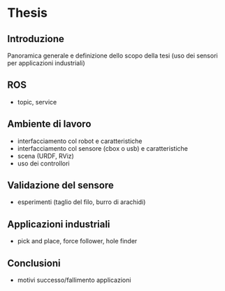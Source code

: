 # Thesis

## Introduzione
Panoramica generale e definizione dello scopo della tesi (uso dei sensori per applicazioni industriali)

## ROS
- topic, service

## Ambiente di lavoro
- interfacciamento col robot e caratteristiche
- interfacciamento col sensore (cbox o usb) e caratteristiche
- scena (URDF, RViz)
- uso dei controllori

## Validazione del sensore
- esperimenti (taglio del filo, burro di arachidi)

## Applicazioni industriali
- pick and place, force follower, hole finder

## Conclusioni
- motivi successo/fallimento applicazioni
